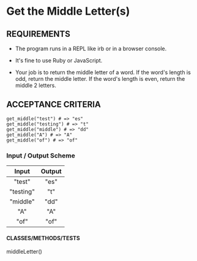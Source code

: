 # Get the Middle Letter(s)

## REQUIREMENTS
- The program runs in a REPL like irb or in a browser console.

- It's fine to use Ruby or JavaScript.

- Your job is to return the middle letter of a word. If the word's length is odd, return the middle letter. If the word's length is even, return the middle 2 letters.
## ACCEPTANCE CRITERIA
```
get_middle("test") # => "es"
get_middle("testing") # => "t"
get_middle("middle") # => "dd"
get_middle("A") # => "A"
get_middle("of") # => "of"
```

### Input / Output Scheme
|  Input  |  Output  |
| :--:    |   :--:   |
|  "test" |   "es"   |
|"testing"|   "t"    |
| "middle"|   "dd"   |
| "A"|   "A"   |
| "of"|   "of"   |



#### CLASSES/METHODS/TESTS
middleLetter()